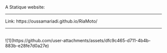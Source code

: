 A Statique website:
<hr>
Link: https://oussamariadi.github.io/RiaMoto/
<hr>
<br>
![1](https://github.com/user-attachments/assets/dfc9c465-d711-4b4b-883b-e28fe7d0a27e)
